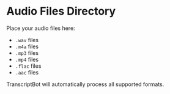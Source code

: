 # Audio Files Directory

Place your audio files here:
- `.wav` files
- `.m4a` files  
- `.mp3` files
- `.mp4` files
- `.flac` files
- `.aac` files

TranscriptBot will automatically process all supported formats.

